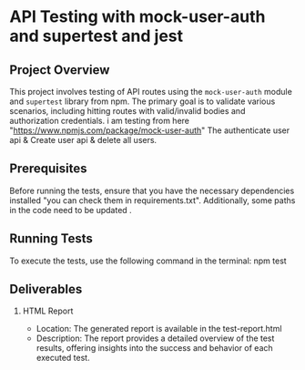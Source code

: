 # API Testing with mock-user-auth and supertest and jest

## Project Overview

This project involves testing of API routes using the `mock-user-auth` module and `supertest` library from npm. 
The primary goal is to validate various scenarios, including hitting routes with valid/invalid bodies and authorization credentials.
i am testing from here "https://www.npmjs.com/package/mock-user-auth"
The authenticate user api &  Create user api & delete all users.

## Prerequisites

Before running the tests, ensure that you have the necessary dependencies installed "you can check them in requirements.txt". 
Additionally, some paths in the code need to be updated .

## Running Tests

To execute the tests, use the following command in the terminal:
npm test

## Deliverables

1. HTML Report

   - Location: The generated report is available in the test-report.html
   - Description: The report provides a detailed overview of the test results, offering insights into the success and behavior of each executed test.
